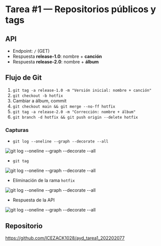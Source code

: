 # Tarea #1 — Repositorios públicos y tags

## API
- Endpoint: `/` (GET)
- Respuesta **release-1.0**: nombre + **canción**
- Respuesta **release-2.0**: nombre + **álbum**

## Flujo de Git
1. `git tag -a release-1.0 -m "Versión inicial: nombre + canción"`
2. `git checkout -b hotfix`
3. Cambiar a álbum, commit
4. `git checkout main && git merge --no-ff hotfix`
5. `git tag -a release-2.0 -m "Corrección: nombre + álbum"`
6. `git branch -d hotfix && git push origin --delete hotfix`

### Capturas
- `git log --oneline --graph --decorate --all`

![git log --oneline --graph --decorate --all](screenshots/cap1.png)
- `git tag`

![git log --oneline --graph --decorate --all](screenshots/cap2.png)
- Eliminación de la rama `hotfix`

![git log --oneline --graph --decorate --all](screenshots/cap3.png)
- Respuesta de la API

![git log --oneline --graph --decorate --all](screenshots/cap4.png)

## Repositorio
https://github.com/ICEZACK1028/ayd_tarea1_202202077 
